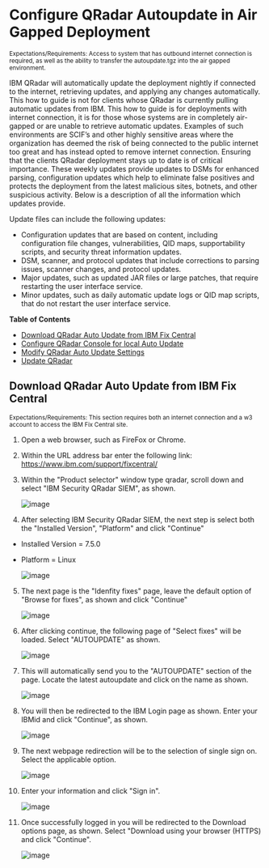 # Configure QRadar Autoupdate in Air Gapped Deployment
<sub>Expectations/Requirements: Access to system that has outbound internet connection is required, as well as the ability to transfer the autoupdate.tgz into the air gapped environment.</sub>

IBM QRadar will automatically update the deployment nightly if connected to the internet, retrieving updates, and applying any changes automatically. This how to guide is not for clients whose QRadar is currently pulling automatic updates from IBM. This how to guide is for deployments with internet connection, it is for those whose systems are in completely air-gapped or are unable to retrieve automatic updates. Examples of such environments are SCIF’s and other highly sensitive areas where the organization has deemed the risk of being connected to the public internet too great and has instead opted to remove internet connection. Ensuring that the clients QRadar deployment stays up to date is of critical importance. These weekly updates provide updates to DSMs for enhanced parsing, configuration updates which help to eliminate false positives and protects the deployment from the latest malicious sites, botnets, and other suspicious activity. Below is a description of all the information which updates provide.


Update files can include the following updates:
* Configuration updates that are based on content, including configuration file changes, vulnerabilities, QID maps, supportability scripts, and security threat information updates.
* DSM, scanner, and protocol updates that include corrections to parsing issues, scanner changes, and protocol updates.
* Major updates, such as updated JAR files or large patches, that require restarting the user interface service.
* Minor updates, such as daily automatic update logs or QID map scripts, that do not restart the user interface service.

**Table of Contents**

  * [Download QRadar Auto Update from IBM Fix Central](#download-qradar-auto-update-from-ibm-fix-central)
  * [Configure QRadar Console for local Auto Update](#configure-qradar-console-for-loca-auto-update)
  * [Modify QRadar Auto Update Settings](#modify-qradar-auto-update-settings)
  * [Update QRadar](#update-qradar)

## Download QRadar Auto Update from IBM Fix Central
<sub>Expectations/Requirements: This section requires both an internet connection and a w3 account to access the IBM Fix Central site.</sub>

1. Open a web browser, such as FireFox or Chrome.

2. Within the URL address bar enter the following link: https://www.ibm.com/support/fixcentral/

3. Within the "Product selector" window type qradar, scroll down and select "IBM Security QRadar SIEM", as shown.

   ![image](https://github.com/clreyes16/IBM-QRadar-SIEM/assets/61694366/6e4be290-d3a4-4b1f-80be-c51566f50fc3)

4. After selecting IBM Security QRadar SIEM, the next step is select both the "Installed Version", "Platform" and click "Continue"

* Installed Version = 7.5.0
* Platform = Linux

   ![image](https://github.com/clreyes16/IBM-QRadar-SIEM/assets/61694366/27a0da5c-7090-45c0-9cae-be4513a7acee)

5. The next page is the "Idenfity fixes" page, leave the default option of "Browse for fixes", as shown and click "Continue"

   ![image](https://github.com/clreyes16/IBM-QRadar-SIEM/assets/61694366/d472361f-3177-4b7a-aae9-baa329e01ef1)

6. After clicking continue, the following page of "Select fixes" will be loaded. Select "AUTOUPDATE" as shown.

   ![image](https://github.com/clreyes16/IBM-QRadar-SIEM/assets/61694366/f061be25-97f9-4bff-817f-5ce05e0dc871)

7. This will automatically send you to the "AUTOUPDATE" section of the page. Locate the latest autoupdate and click on the name as shown.


   ![image](https://github.com/clreyes16/IBM-QRadar-SIEM/assets/61694366/6b26109f-36f5-42f7-85bc-2b41993f2e21)

8. You will then be redirected to the IBM Login page as shown. Enter your IBMid and click "Continue", as shown.

   ![image](https://github.com/clreyes16/IBM-QRadar-SIEM/assets/61694366/7960cb14-c1be-4035-858d-62e7b832fb00)

9. The next webpage redirection will be to the selection of single sign on. Select the applicable option.

   ![image](https://github.com/clreyes16/IBM-QRadar-SIEM/assets/61694366/cca828a8-8154-4f27-8f90-a1bf1bb97775)

10. Enter your information and click "Sign in".
    
    ![image](https://github.com/clreyes16/IBM-QRadar-SIEM/assets/61694366/b098feaa-1898-4c3e-883b-407201af9dce)

11. Once successfully logged in you will be redirected to the Download options page, as shown. Select "Download using your browser (HTTPS) and click "Continue".

    ![image](https://github.com/clreyes16/IBM-QRadar-SIEM/assets/61694366/7823c7df-1381-4c0a-a6a9-42d27b2fbe89)




